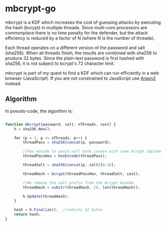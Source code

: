 # mbcrypt-go

mbcrypt is a KDF which increases the cost of guessing attacks by executing the hash (bcrypt)
in multiple threads.  Since multi-core processors are commonplace there is no time penalty for
the defender, but the attack efficiency is reduced by a factor of N (where N is the number of threads).

Each thread operates on a different version of the password and salt (sha256).
When all threads finish, the results are combined with sha256 to produce 32 bytes.
Since the plain-text password is first hashed with sha256, it is not subject
 to bcrypt's 72 character limit.

mbcrypt is part of my quest to find a KDF which can run efficiently in a web browser (JavaScript).
If you are not constrained to JavaScript use [Argon2](https://www.argon2.com/) instead.

## Algorithm

In pseudo-code, the algorithm is:

```javascript

function mbcrypt(password, salt, nThreads, cost) {
	h = sha256.New();

	for (p = 1; p <= nThreads; p++) {
		threadPass = sha256(concat(p, password);

		//hex encode to avoid null byte issues with some bcrypt implementations
		threadPassHex = hexEncode(threadPass);

		threadSalt = sha256(concat(p, salt)[0:16];

		threadHash = bcrypt(threadPassHex, threadSalt, cost);

		//We remove the salt prefix from the bcrypt base64.
		threadHash = substr(threadHash, 29, len(threadHash));

		h.Update(threadHash);
	}

	hash = h.Finalize();  //returns 32 bytes
	return hash;
}
```
